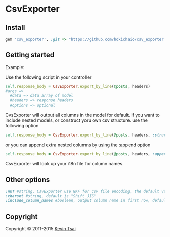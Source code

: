 # CsvExporter

## Install

```ruby
gem 'csv_exporter', :git => "https://github.com/hokichaio/csv_exporter.git"
```

## Getting started

Example:

Use the following script in your controller

```ruby
self.response_body = CsvExporter.export_by_line(@posts, headers) 
#args => 
  #data => data array of model
  #headers => response headers
  #options => optional
```

CvsExporter will output all columns in the model for default.
If you want to include nested models, or construct yoru own csv structure.
use the following option

```ruby
self.response_body = CsvExporter.export_by_line(@posts, headers, :structure => ["id", "author.id", "author.name"])
```

or you can append extra nested columns by using the :append option

```ruby
self.response_body = CsvExporter.export_by_line(@posts, headers, :append => ["author.id", "author.name"])
```

CsvExporter will look up your i18n file for column names.

## Other options

```ruby
:nkf #string, CsvExporter use NKF for csv file encoding, the default value is "-s"
:charset #string, default is "Shift_JIS"
:include_column_names #boolean, output column name in first row, default is true 
```

## Copyright

Copyright &copy; 2011-2015 [Kevin Tsai](http://www.facebook.com/hokichaio)
